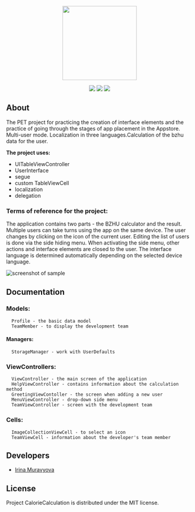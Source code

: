 <p align="center">
      <img src="https://i.ibb.co/qmqv7ZY/2024-04-13-17-42-50.png" width="200">
</p>

<p align="center">
   <img src="https://img.shields.io/badge/Engine-XCode v15.3-blueviolet">
   <img src="https://img.shields.io/badge/Version-v1.0-blue">
   <img src="https://img.shields.io/badge/License-MIT-green">
</p>

## About

The PET project for practicing the creation of interface elements and the practice of going through the stages of app placement in the Appstore.
Multi-user mode. Localization in three languages.Calculation of the bzhu data for the user.


**The project uses:**

* UITableViewController
* UserInterface
* segue
* custom TableViewCell
* localization
* delegation



### Terms of reference for the project:

The application contains two parts - the BZHU calculator and the result.
Multiple users can take turns using the app on the same device.
The user changes by clicking on the icon of the current user.
Editing the list of users is done via the side hiding menu.
When activating the side menu, other actions and interface elements are closed to the user.
The interface language is determined automatically depending on the selected device language.


![screenshot of sample](https://i.ibb.co/DfDxPxR/1734503008328-2.jpg)

## Documentation

### Models:

      Profile - the basic data model
      TeamMember - to display the development team

#### Managers:

      StorageManager - work with UserDefaults

### ViewControllers:

      ViewController - the main screen of the application
      HelpViewController - contains information about the calculation method
      GreetingViewContoller - the screen when adding a new user
      MenuViewController - drop-down side menu
      TeamViewController - screen with the development team

### Cells:
      ImageCollectionViewCell - to select an icon
      TeamViewCell - information about the developer's team member
  

## Developers

- [Irina Muravyova](https://github.com/IrinaMuravyova)

## License
Project CalorieCalculation is distributed under the MIT license.
